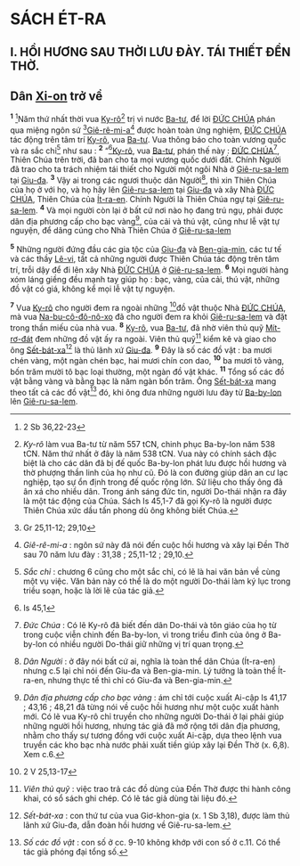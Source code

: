 # SÁCH ÉT-RA

## I. HỒI HƯƠNG SAU THỜI LƯU ĐÀY. TÁI THIẾT ĐỀN THỜ.

## Dân [Xi-on]() trở về
<sup><b>1</b></sup> [^1*]Năm thứ nhất thời vua [Ky-rô]()[^1] trị vì nước [Ba-tư](), để lời [ĐỨC CHÚA]() phán qua miệng ngôn sứ [^2*][Giê-rê-mi-a]()[^2] được hoàn toàn ứng nghiệm, [ĐỨC CHÚA]() tác động trên tâm trí [Ky-rô](), vua [Ba-tư](). Vua thông báo cho toàn vương quốc và ra sắc chỉ[^3] như sau : <sup><b>2</b></sup> “[^3*][Ky-rô](), vua [Ba-tư](), phán thế này : [ĐỨC CHÚA]()[^4], Thiên Chúa trên trời, đã ban cho ta mọi vương quốc dưới đất. Chính Người đã trao cho ta trách nhiệm tái thiết cho Người một ngôi Nhà ở [Giê-ru-sa-lem]() tại [Giu-đa](). <sup><b>3</b></sup> Vậy ai trong các ngươi thuộc dân Người[^5], thì xin Thiên Chúa của họ ở với họ, và họ hãy lên [Giê-ru-sa-lem]() tại [Giu-đa]() và xây Nhà [ĐỨC CHÚA](), Thiên Chúa của [Ít-ra-en](). Chính Người là Thiên Chúa ngự tại [Giê-ru-sa-lem](). <sup><b>4</b></sup> Và mọi người còn lại ở bất cứ nơi nào họ đang trú ngụ, phải được dân địa phương cấp cho bạc vàng[^6], của cải và thú vật, cũng như lễ vật tự nguyện, để dâng cúng cho Nhà Thiên Chúa ở [Giê-ru-sa-lem]()

<sup><b>5</b></sup> Những người đứng đầu các gia tộc của [Giu-đa]() và [Ben-gia-min](), các tư tế và các thầy [Lê-vi](), tất cả những người được Thiên Chúa tác động trên tâm trí, trỗi dậy để đi lên xây Nhà [ĐỨC CHÚA]() ở [Giê-ru-sa-lem](). <sup><b>6</b></sup> Mọi người hàng xóm láng giềng đều mạnh tay giúp họ : bạc, vàng, của cải, thú vật, những đồ vật có giá, không kể mọi lễ vật tự nguyện.

<sup><b>7</b></sup> Vua [Ky-rô]() cho người đem ra ngoài những [^4*]đồ vật thuộc Nhà [ĐỨC CHÚA](), mà vua [Na-bu-cô-đô-nô-xo]() đã cho người đem ra khỏi [Giê-ru-sa-lem]() và đặt trong thần miếu của nhà vua. <sup><b>8</b></sup> [Ky-rô](), vua [Ba-tư](), đã nhờ viên thủ quỹ [Mít-rơ-đát]() đem những đồ vật ấy ra ngoài. Viên thủ quỹ[^7] kiểm kê và giao cho ông [Sết-bát-xa]()[^8] là thủ lãnh xứ [Giu-đa](). <sup><b>9</b></sup> Đây là số các đồ vật : ba mươi chén vàng, một ngàn chén bạc, hai mươi chín con dao, <sup><b>10</b></sup> ba mươi tô vàng, bốn trăm mười tô bạc loại thường, một ngàn đồ vật khác. <sup><b>11</b></sup> Tổng số các đồ vật bằng vàng và bằng bạc là năm ngàn bốn trăm. Ông [Sết-bát-xa]() mang theo tất cả các đồ vật[^9] đó, khi ông đưa những người lưu đày từ [Ba-by-lon]() lên [Giê-ru-sa-lem]().

[^1]: *Ky-rô* làm vua Ba-tư từ năm 557 tCN, chinh phục Ba-by-lon năm 538 tCN. Năm thứ nhất ở đây là năm 538 tCN. Vua này có chính sách đặc biệt là cho các dân đã bị đế quốc Ba-by-lon phát lưu được hồi hương và thờ phượng thần linh của họ như cũ. Đó là con đường giúp dân an cư lạc nghiệp, tạo sự ổn định trong đế quốc rộng lớn. Sử liệu cho thấy ông đã ân xá cho nhiều dân. Trong ánh sáng đức tin, người Do-thái nhận ra đây là một tác động của Chúa. Sách Is 45,1-7 đã gọi Ky-rô là người được Thiên Chúa xức dầu tấn phong dù ông không biết Chúa.
[^2]: *Giê-rê-mi-a* : ngôn sứ này đã nói đến cuộc hồi hương và xây lại Đền Thờ sau 70 năm lưu đày : 31,38 ; 25,11-12 ; 29,10.
[^3]: *Sắc chỉ* : chương 6 cũng cho một sắc chỉ, có lẽ là hai văn bản về cùng một vụ việc. Văn bản này có thể là do một người Do-thái làm ký lục trong triều soạn, hoặc là lời lẽ của tác giả.
[^4]: *Đức Chúa* : Có lẽ Ky-rô đã biết đến dân Do-thái và tôn giáo của họ từ trong cuộc viễn chinh đến Ba-by-lon, vì trong triều đình của ông ở Ba-by-lon có nhiều người Do-thái giữ những vị trí quan trọng.
[^5]: *Dân Người* : ở đây nói bất cứ ai, nghĩa là toàn thể dân Chúa (Ít-ra-en) nhưng c.5 lại chỉ nói đến Giu-đa và Ben-gia-min. Lý tưởng là toàn thể Ít-ra-en, nhưng thực tế thì chỉ có Giu-đa và Ben-gia-min.
[^6]: *Dân địa phương cấp cho bạc vàng* : ám chỉ tới cuộc xuất Ai-cập Is 41,17 ; 43,16 ; 48,21 đã từng nói về cuộc hồi hương như một cuộc xuất hành mới. Có lẽ vua Ky-rô chỉ truyền cho những người Do-thái ở lại phải giúp những người hồi hương, nhưng tác giả đã mở rộng tới dân địa phương, nhằm cho thấy sự tương đồng với cuộc xuất Ai-cập, dựa theo lệnh vua truyền các kho bạc nhà nước phải xuất tiền giúp xây lại Đền Thờ (x. 6,8). Xem c.6.
[^7]: *Viên thủ quỹ* : việc trao trả các đồ dùng của Đền Thờ được thi hành công khai, có sổ sách ghi chép. Có lẽ tác giả dùng tài liệu đó.
[^8]: *Sết-bát-xa* : con thứ tư của vua Giơ-khon-gia (x. 1 Sb 3,18), được làm thủ lãnh xứ Giu-đa, dẫn đoàn hồi hương về Giê-ru-sa-lem.
[^9]: *Số các đồ vật* : con số ở cc. 9-10 không khớp với con số ở c.11. Có thể tác giả phóng đại tổng số.
[^1*]: 2 Sb 36,22-23
[^2*]: Gr 25,11-12; 29,10
[^3*]: Is 45,1
[^4*]: 2 V 25,13-17